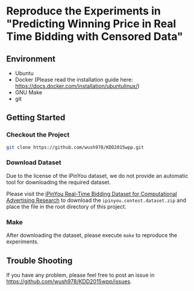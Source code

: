 # Reproduce the Experiments in "Predicting Winning Price in Real Time Bidding with Censored Data"

## Environment

- Ubuntu
- Docker (Please read the installation guide here: <https://docs.docker.com/installation/ubuntulinux/>)
- GNU Make
- git

## Getting Started

### Checkout the Project

```sh
git clone https://github.com/wush978/KDD2015wpp.git
```

### Download Dataset

Due to the license of the iPinYou dataset, we do not provide an automatic tool for downloading the required dataset.

Please visit the [iPinYou Real-Time Bidding Dataset
for Computational Advertising Research](http://data.computational-advertising.org/) to download the `ipinyou.contest.dataset.zip` and place the file in the root directory of this project.

### Make

After downloading the dataset, please execute `make` to reproduce the experiments.

## Trouble Shooting

If you have any problem, please feel free to post an issue in <https://github.com/wush978/KDD2015wpp/issues>.